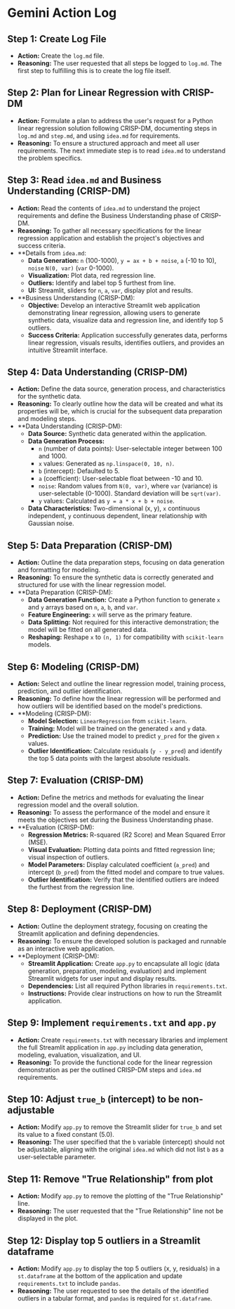 # Gemini Action Log

## Step 1: Create Log File

*   **Action:** Create the `log.md` file.
*   **Reasoning:** The user requested that all steps be logged to `log.md`. The first step to fulfilling this is to create the log file itself.

## Step 2: Plan for Linear Regression with CRISP-DM

*   **Action:** Formulate a plan to address the user's request for a Python linear regression solution following CRISP-DM, documenting steps in `log.md` and `step.md`, and using `idea.md` for requirements.
*   **Reasoning:** To ensure a structured approach and meet all user requirements. The next immediate step is to read `idea.md` to understand the problem specifics.

## Step 3: Read `idea.md` and Business Understanding (CRISP-DM)

*   **Action:** Read the contents of `idea.md` to understand the project requirements and define the Business Understanding phase of CRISP-DM.
*   **Reasoning:** To gather all necessary specifications for the linear regression application and establish the project's objectives and success criteria.
*   **Details from `idea.md`:
    *   **Data Generation:** `n` (100-1000), `y = ax + b + noise`, `a` (-10 to 10), `noise` `N(0, var)` (`var` 0-1000).
    *   **Visualization:** Plot data, red regression line.
    *   **Outliers:** Identify and label top 5 furthest from line.
    *   **UI:** Streamlit, sliders for `n`, `a`, `var`, display plot and results.
*   **Business Understanding (CRISP-DM):
    *   **Objective:** Develop an interactive Streamlit web application demonstrating linear regression, allowing users to generate synthetic data, visualize data and regression line, and identify top 5 outliers.
    *   **Success Criteria:** Application successfully generates data, performs linear regression, visuals results, identifies outliers, and provides an intuitive Streamlit interface.

## Step 4: Data Understanding (CRISP-DM)

*   **Action:** Define the data source, generation process, and characteristics for the synthetic data.
*   **Reasoning:** To clearly outline how the data will be created and what its properties will be, which is crucial for the subsequent data preparation and modeling steps.
*   **Data Understanding (CRISP-DM):
    *   **Data Source:** Synthetic data generated within the application.
    *   **Data Generation Process:**
        *   `n` (number of data points): User-selectable integer between 100 and 1000.
        *   `x` values: Generated as `np.linspace(0, 10, n)`.
        *   `b` (intercept): Defaulted to 5.
        *   `a` (coefficient): User-selectable float between -10 and 10.
        *   `noise`: Random values from `N(0, var)`, where `var` (variance) is user-selectable (0-1000). Standard deviation will be `sqrt(var)`.
        *   `y` values: Calculated as `y = a * x + b + noise`.
    *   **Data Characteristics:** Two-dimensional (x, y), `x` continuous independent, `y` continuous dependent, linear relationship with Gaussian noise.

## Step 5: Data Preparation (CRISP-DM)

*   **Action:** Outline the data preparation steps, focusing on data generation and formatting for modeling.
*   **Reasoning:** To ensure the synthetic data is correctly generated and structured for use with the linear regression model.
*   **Data Preparation (CRISP-DM):
    *   **Data Generation Function:** Create a Python function to generate `x` and `y` arrays based on `n`, `a`, `b`, and `var`.
    *   **Feature Engineering:** `x` will serve as the primary feature.
    *   **Data Splitting:** Not required for this interactive demonstration; the model will be fitted on all generated data.
    *   **Reshaping:** Reshape `x` to `(n, 1)` for compatibility with `scikit-learn` models.

## Step 6: Modeling (CRISP-DM)

*   **Action:** Select and outline the linear regression model, training process, prediction, and outlier identification.
*   **Reasoning:** To define how the linear regression will be performed and how outliers will be identified based on the model's predictions.
*   **Modeling (CRISP-DM):
    *   **Model Selection:** `LinearRegression` from `scikit-learn`.
    *   **Training:** Model will be trained on the generated `x` and `y` data.
    *   **Prediction:** Use the trained model to predict `y_pred` for the given `x` values.
    *   **Outlier Identification:** Calculate residuals (`y - y_pred`) and identify the top 5 data points with the largest absolute residuals.

## Step 7: Evaluation (CRISP-DM)

*   **Action:** Define the metrics and methods for evaluating the linear regression model and the overall solution.
*   **Reasoning:** To assess the performance of the model and ensure it meets the objectives set during the Business Understanding phase.
*   **Evaluation (CRISP-DM):
    *   **Regression Metrics:** R-squared (R2 Score) and Mean Squared Error (MSE).
    *   **Visual Evaluation:** Plotting data points and fitted regression line; visual inspection of outliers.
    *   **Model Parameters:** Display calculated coefficient (`a_pred`) and intercept (`b_pred`) from the fitted model and compare to true values.
    *   **Outlier Identification:** Verify that the identified outliers are indeed the furthest from the regression line.

## Step 8: Deployment (CRISP-DM)

*   **Action:** Outline the deployment strategy, focusing on creating the Streamlit application and defining dependencies.
*   **Reasoning:** To ensure the developed solution is packaged and runnable as an interactive web application.
*   **Deployment (CRISP-DM):
    *   **Streamlit Application:** Create `app.py` to encapsulate all logic (data generation, preparation, modeling, evaluation) and implement Streamlit widgets for user input and display results.
    *   **Dependencies:** List all required Python libraries in `requirements.txt`.
    *   **Instructions:** Provide clear instructions on how to run the Streamlit application.

## Step 9: Implement `requirements.txt` and `app.py`

*   **Action:** Create `requirements.txt` with necessary libraries and implement the full Streamlit application in `app.py` including data generation, modeling, evaluation, visualization, and UI.
*   **Reasoning:** To provide the functional code for the linear regression demonstration as per the outlined CRISP-DM steps and `idea.md` requirements.

## Step 10: Adjust `true_b` (intercept) to be non-adjustable

*   **Action:** Modify `app.py` to remove the Streamlit slider for `true_b` and set its value to a fixed constant (5.0).
*   **Reasoning:** The user specified that the `b` variable (intercept) should not be adjustable, aligning with the original `idea.md` which did not list `b` as a user-selectable parameter.

## Step 11: Remove "True Relationship" from plot

*   **Action:** Modify `app.py` to remove the plotting of the "True Relationship" line.
*   **Reasoning:** The user requested that the "True Relationship" line not be displayed in the plot.

## Step 12: Display top 5 outliers in a Streamlit dataframe

*   **Action:** Modify `app.py` to display the top 5 outliers (x, y, residuals) in a `st.dataframe` at the bottom of the application and update `requirements.txt` to include `pandas`.
*   **Reasoning:** The user requested to see the details of the identified outliers in a tabular format, and `pandas` is required for `st.dataframe`.
